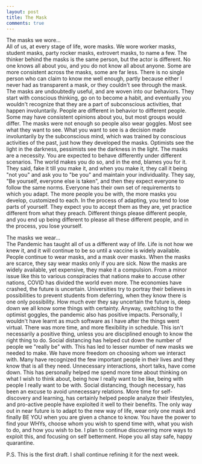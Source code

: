 ```yaml
---
layout: post
title: The Mask
comments: true
---
```


The masks we wore...  
All of us, at every stage of life, wore masks. We wore worker masks, student masks, party rocker masks, extrovert masks, to name a few. The thinker behind the masks is the same person, but the actor is different. No one knows all about you, and you do not know all about anyone. Some are more consistent across the masks, some are far less. There is no single person who can claim to know me well enough, partly because either I never had as transparent a mask, or they couldn't see through the mask. The masks are undoubtedly useful, and are woven into our behaviors. They start with conscious thinking, go on to become a habit, and eventually you wouldn't recognize that they are a part of subconscious activities, that happen involuntarily. People are different in behavior to different people. Some may have consistent opinions about you, but most groups would differ. The masks were not enough so people also wear goggles. Most see what they want to see. What you want to see is a decision made involuntarily by the subconscious mind, which was trained by conscious activities of  the past, just how they developed the masks. Optimists see the light in the darkness, pessimists see the darkness in the light. The masks are a necessity. You are expected to behave differently under different scenarios. The world makes you do so, and in the end, blames you for it. They said, fake it till you make it, and when you make it, they call it being "not you" and ask you to "be you" and maintain your individuality. They say, "Be yourself, everyone else is taken", and then they expect everyone to follow the same norms. Everyone has their own set of requirements to which you adapt. The more people you be with, the more masks you develop, customized to each. In the process of adapting, you tend to lose parts of yourself. They expect you to accept them as they are, yet practice different from what they preach. Different things please different people, and you end up being different to please all these different people, and in the process, you lose yourself.

The masks we wear...  
The Pandemic has taught all of us a different way of life. Life is not how we knew it, and it will continue to be so until a vaccine is widely available. People continue to wear masks, and a mask over masks. When the masks are scarce, they say wear masks only if you are sick. Now the masks are widely available, yet expensive, they make it a compulsion. From a minor issue like this to various conspiracies that nations make to accuse other nations, COVID has divided the world even more. The economies have crashed, the future is uncertain. Universities try to portray their believes in possibilities to prevent students from deferring, when they know there is one only possibility. How much ever they say uncertain the future is, deep down we all know some things with certainty. Anyway, switching to the optimist goggles, the pandemic also has positive impacts. Personally, I wouldn't have learnt as much software as I have after the things went virtual. There was more time, and more flexibility in schedule. This isn't necessarily a positive thing, unless you are disciplined enough to know the right thing to do. Social distancing has helped cut down the number of people we "really be" with. This has led to lesser number of new masks we needed to make. We have more freedom on choosing whom we interact with. Many have recognized the few important people in their lives and they know that is all they need. Unnecessary interactions, short talks, have come down. This has personally helped me spend more time about thinking on what I wish to think about, being how I really want to be like, being with people I really want to be with. Social distancing, though necessary, has been an excuse to avoid unnecessary relations. More time for self-discovery and learning, has certainly helped people analyze their lifestyles, and pro-active people have exploited it well to their benefits. The only way out in near future is to adapt to the new way of life, wear only one mask and finally BE YOU when you are given a chance to know. You have the power to find your WHYs, choose whom you wish to spend time with, what you wish to do, and how you wish to be. I plan to continue discovering more ways to exploit this, and focusing on self betterment. Hope you all stay safe, happy quarantine.

P.S. This is the first draft. I shall continue refining it for the next week.